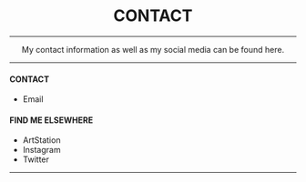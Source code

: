 <html>
  
  <head>
  <style type="text/css">
    .center { text-align:center; }
  </style>
  </head>

<body>
<h1 class="center">CONTACT</h1>
<hr>
<p class="center">My contact information as well as my social media can be found here.
  
<hr>

<p><h4>CONTACT</h4></p>
<ul>
  <li>Email</li>
</ul>  

  
<p><h4>FIND ME ELSEWHERE</h4></p>
<ul>
  <li>ArtStation</li>
  <li>Instagram</li>
  <li>Twitter</li>
</ul>  

<hr>

</p>


</body>
</html>
